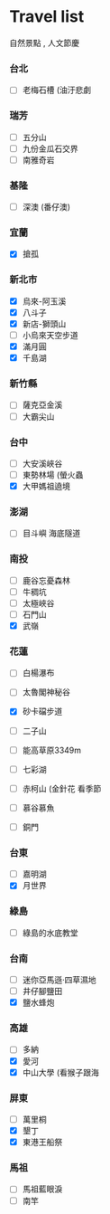 # Travel list
自然景點 , 人文節慶

### 台北
- [ ] 老梅石槽 (油汙悲劇

### 瑞芳
- [ ] 五分山
- [ ] 九份金瓜石交界
- [ ] 南雅奇岩

### 基隆
- [ ] 深澳 (番仔澳)

### 宜蘭
- [X] 搶孤

### 新北市
- [X] 烏來-阿玉溪
- [X] 八斗子
- [X] 新店-獅頭山
- [ ] 小烏來天空步道
- [X] 滿月圓
- [X] 千島湖

### 新竹縣
- [ ] 薩克亞金溪
- [ ] 大霸尖山

### 台中
- [ ] 大安溪峽谷
- [ ] 東勢林場 (螢火蟲
- [X] 大甲媽祖遶境

### 澎湖
- [ ] 目斗嶼 海底隧道

### 南投
- [ ] 鹿谷忘憂森林
- [ ] 牛稠坑
- [ ] 太極峽谷
- [ ] 石門山
- [X] 武嶺

### 花蓮
- [ ] 白楊瀑布
- [ ] 太魯閣神秘谷
- [X] 砂卡礑步道
- [ ] 二子山
- [ ] 能高草原3349m
- [ ] 七彩湖
- [ ] 赤柯山 (金針花 看季節
- [ ] 慕谷慕魚
- [ ] 銅門



### 台東
- [ ] 嘉明湖
- [X] 月世界

### 綠島
- [ ] 綠島的水底教堂

### 台南
- [ ] 迷你亞馬遜·四草濕地
- [ ] 井仔腳鹽田
- [X] 鹽水蜂炮

### 高雄
- [ ] 多納
- [X] 愛河
- [X] 中山大學 (看猴子跟海

### 屏東
- [ ] 萬里桐
- [X] 墾丁
- [X] 東港王船祭 

### 馬祖
- [ ] 馬祖藍眼淚
- [ ] 南竿
